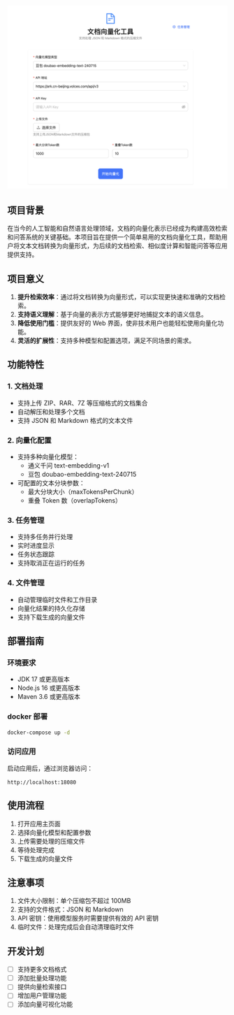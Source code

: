 ![](docs/index.png)


## 项目背景

在当今的人工智能和自然语言处理领域，文档的向量化表示已经成为构建高效检索和问答系统的关键基础。本项目旨在提供一个简单易用的文档向量化工具，帮助用户将文本文档转换为向量形式，为后续的文档检索、相似度计算和智能问答等应用提供支持。

## 项目意义

1. **提升检索效率**：通过将文档转换为向量形式，可以实现更快速和准确的文档检索。
2. **支持语义理解**：基于向量的表示方式能够更好地捕捉文本的语义信息。
3. **降低使用门槛**：提供友好的 Web 界面，使非技术用户也能轻松使用向量化功能。
4. **灵活的扩展性**：支持多种模型和配置选项，满足不同场景的需求。

## 功能特性

### 1. 文档处理
- 支持上传 ZIP、RAR、7Z 等压缩格式的文档集合
- 自动解压和处理多个文档
- 支持 JSON 和 Markdown 格式的文本文件

### 2. 向量化配置
- 支持多种向量化模型：
  - 通义千问 text-embedding-v1
  - 豆包 doubao-embedding-text-240715
- 可配置的文本分块参数：
  - 最大分块大小（maxTokensPerChunk）
  - 重叠 Token 数（overlapTokens）

### 3. 任务管理
- 支持多任务并行处理
- 实时进度显示
- 任务状态跟踪
- 支持取消正在运行的任务

### 4. 文件管理
- 自动管理临时文件和工作目录
- 向量化结果的持久化存储
- 支持下载生成的向量文件

## 部署指南

### 环境要求
- JDK 17 或更高版本
- Node.js 16 或更高版本
- Maven 3.6 或更高版本

### docker 部署

```bash
docker-compose up -d
```

### 访问应用
启动应用后，通过浏览器访问：
```
http://localhost:18080
```

## 使用流程

1. 打开应用主页面
2. 选择向量化模型和配置参数
3. 上传需要处理的压缩文件
4. 等待处理完成
5. 下载生成的向量文件

## 注意事项

1. 文件大小限制：单个压缩包不超过 100MB
2. 支持的文件格式：JSON 和 Markdown
3. API 密钥：使用模型服务时需要提供有效的 API 密钥
4. 临时文件：处理完成后会自动清理临时文件


## 开发计划

- [ ] 支持更多文档格式
- [ ] 添加批量处理功能
- [ ] 提供向量检索接口
- [ ] 增加用户管理功能
- [ ] 添加向量可视化功能 